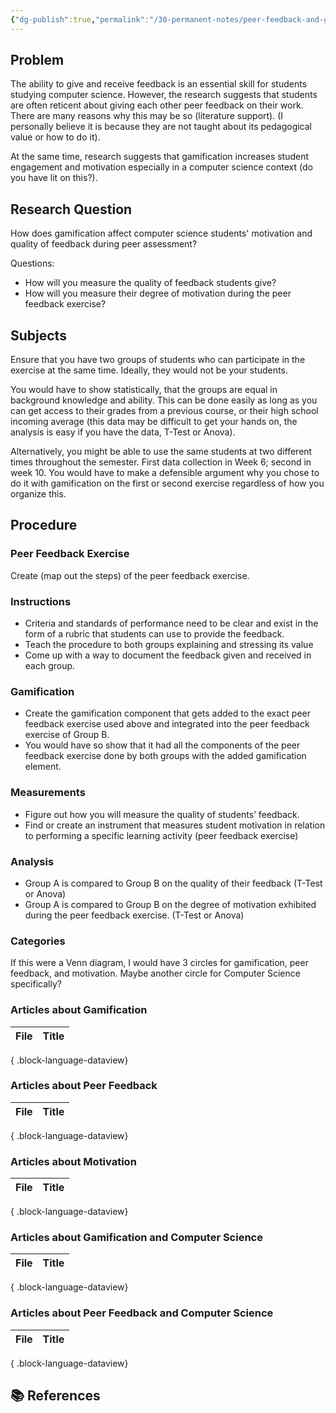 ```yaml
---
{"dg-publish":true,"permalink":"/30-permanent-notes/peer-feedback-and-gamification/","title":"Peer Feedback and Gamification","tags":["🪴"],"noteIcon":"1","created":"Aug 30, 2024 17:33","updated":"Sep 12, 2024 23:24"}
---
```



## Problem

The ability to give and receive feedback is an essential skill for students studying computer science. However, the research suggests that students are often reticent about giving each other peer feedback on their work. There are many reasons why this may be so (literature support). (I personally believe it is because they are not taught about its pedagogical value or how to do it).

At the same time, research suggests that gamification increases student engagement and motivation especially in a computer science context (do you have lit on this?).

## Research Question

How does gamification affect computer science students' motivation and quality of feedback during peer assessment?

Questions:

- How will you measure the quality of feedback students give?
- How will you measure their degree of motivation during the peer feedback exercise?

## Subjects

Ensure that you have two groups of students who can participate in the exercise at the same time. Ideally, they would not be your students.

You would have to show statistically, that the groups are equal in background knowledge and ability. This can be done easily as long as you can get access to their grades from a previous course, or their high school incoming average (this data may be difficult to get your hands on, the analysis is easy if you have the data, T-Test or Anova).

Alternatively, you might be able to use the same students at two different times throughout the semester. First data collection in Week 6; second in week 10. You would have to make a defensible argument why you chose to do it with gamification on the first or second exercise regardless of how you organize this.

## Procedure

### Peer Feedback Exercise

Create (map out the steps) of the peer feedback exercise.

### Instructions

- Criteria and standards of performance need to be clear and exist in the form of a rubric that students can use to provide the feedback.
- Teach the procedure to both groups explaining and stressing its value
- Come up with a way to document the feedback given and received in each group.

### Gamification

- Create the gamification component that gets added to the exact peer feedback exercise used above and integrated into the peer feedback exercise of Group B.
- You would have so show that it had all the components of the peer feedback exercise done by both groups with the added gamification element.

### Measurements

- Figure out how you will measure the quality of students’ feedback.
- Find or create an instrument that measures student motivation in relation to performing a specific learning activity (peer feedback exercise)

### Analysis

- Group A is compared to Group B on the quality of their feedback (T-Test or Anova)
- Group A is compared to Group B on the degree of motivation exhibited during the peer feedback exercise. (T-Test or Anova)

### Categories

If this were a Venn diagram, I would have 3 circles for gamification, peer feedback, and motivation. Maybe another circle for Computer Science specifically?

### Articles about Gamification

| File | Title |
| ---- | ----- |

{ .block-language-dataview}

### Articles about Peer Feedback

| File | Title |
| ---- | ----- |

{ .block-language-dataview}

### Articles about Motivation

| File | Title |
| ---- | ----- |

{ .block-language-dataview}

### Articles about Gamification and Computer Science

| File | Title |
| ---- | ----- |

{ .block-language-dataview}

### Articles about Peer Feedback and Computer Science

| File | Title |
| ---- | ----- |

{ .block-language-dataview}

## 📚 References
